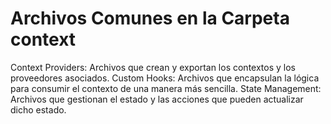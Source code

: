 # Archivos Comunes en la Carpeta context

Context Providers: Archivos que crean y exportan los contextos y los proveedores asociados.
Custom Hooks: Archivos que encapsulan la lógica para consumir el contexto de una manera más sencilla.
State Management: Archivos que gestionan el estado y las acciones que pueden actualizar dicho estado.
